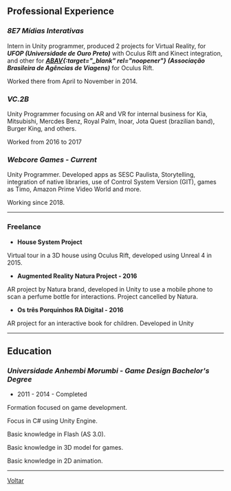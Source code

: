 ## [](#header-2)Professional Experience
 
### [](#header-4)_8E7 Mídias Interativas_

Intern in Unity programmer, produced 2 projects for Virtual Reality, for _**UFOP (Universidade de Ouro Preto)**_ with Oculus Rift and Kinect integration, and other for _**[ABAV](https://www.youtube.com/watch?v=2YUQ9cPUA-4){:target="_blank" rel="noopener"} (Associação Brasileira de Agências de Viagens)**_ for Oculus Rift. 

Worked there from April to November in 2014.

### [](#header-4)_VC.2B_

Unity Programmer focusing on AR and VR for internal business for Kia, Mitsubishi, Mercdes Benz, Royal Palm, Inoar, Jota Quest (brazilian band), Burger King, and others.

Worked from 2016 to 2017

### [](#header-4)_Webcore Games - Current_

Unity Programmer. Developed apps as SESC Paulista, Storytelling, integration of native libraries, use of Control System Version (GIT), games as Timo, Amazon Prime Video World and more.

Working since 2018.

* * *

### [](#header-4)Freelance

*   **House System Project**

Virtual tour in a 3D house using Oculus Rift, developed using Unreal 4 in 2015.

*   **Augmented Reality Natura Project - 2016**

AR project by Natura brand, developed in Unity to use a mobile phone to scan a perfume bottle for interactions. Project cancelled by Natura.

*   **Os três Porquinhos RA Digital - 2016**

AR project for an interactive book for children. Developed in Unity

* * *

## [](#header-2)Education

### [](#header-4)_Universidade Anhembi Morumbi - Game Design Bachelor's Degree_

* 2011 - 2014 - Completed
 
Formation focused on game development.

Focus in C# using Unity Engine.

Basic knowledge in Flash (AS 3.0).

Basic knowledge in 3D model for games.

Basic knowledge in 2D animation.

* * *

[Voltar](./)
